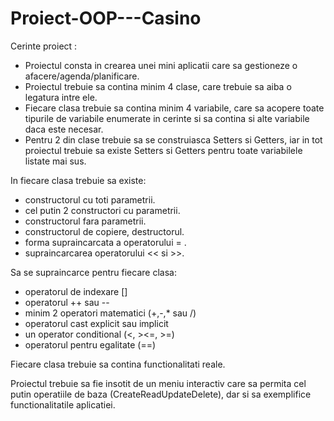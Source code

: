 # Proiect-OOP---Casino

Cerinte proiect :
- Proiectul consta in crearea unei mini aplicatii care sa gestioneze o afacere/agenda/planificare.
- Proiectul trebuie sa contina minim 4 clase, care trebuie sa aiba o legatura intre ele.
- Fiecare clasa trebuie sa contina minim 4 variabile, care sa acopere toate tipurile de variabile enumerate in cerinte si sa contina si alte variabile daca este necesar.
- Pentru 2 din clase trebuie sa se construiasca Setters si Getters, iar in tot proiectul trebuie sa existe Setters si Getters pentru toate variabilele listate mai sus. 


In fiecare clasa trebuie sa existe:
- constructorul cu toti parametrii.
- cel putin 2 constructori cu parametrii.
- constructorul fara parametrii.
- constructorul de copiere, destructorul.
- forma supraincarcata a operatorului = .
- supraincarcarea operatorului << si >>.

Sa se supraincarce pentru fiecare clasa: 
- operatorul de indexare []
- operatorul ++ sau --
- minim 2 operatori matematici (+,-,* sau /)
- operatorul cast explicit sau implicit
- un operator conditional (<, ><=, >=) 
- operatorul pentru egalitate (==)


Fiecare clasa trebuie sa contina functionalitati reale.

Proiectul trebuie sa fie insotit de un meniu interactiv care sa permita cel putin operatiile de baza (CreateReadUpdateDelete), dar si sa exemplifice functionalitatile aplicatiei.

